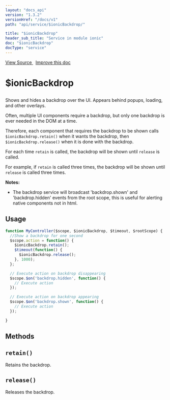 ```yaml
---
layout: "docs_api"
version: "1.3.2"
versionHref: "/docs/v1"
path: "api/service/$ionicBackdrop/"

title: "$ionicBackdrop"
header_sub_title: "Service in module ionic"
doc: "$ionicBackdrop"
docType: "service"
---
```


<div class="improve-docs">
<a href='http://github.com/driftyco/ionic/tree/1.x/js/angular/service/backdrop.js#L1'>
View Source
</a>
&nbsp;
<a href='http://github.com/driftyco/ionic/edit/1.x/js/angular/service/backdrop.js#L1'>
Improve this doc
</a>
</div>




<h1 class="api-title">

$ionicBackdrop



</h1>





Shows and hides a backdrop over the UI.  Appears behind popups, loading,
and other overlays.

Often, multiple UI components require a backdrop, but only one backdrop is
ever needed in the DOM at a time.

Therefore, each component that requires the backdrop to be shown calls
`$ionicBackdrop.retain()` when it wants the backdrop, then `$ionicBackdrop.release()`
when it is done with the backdrop.

For each time `retain` is called, the backdrop will be shown until `release` is called.

For example, if `retain` is called three times, the backdrop will be shown until `release`
is called three times.

**Notes:**
- The backdrop service will broadcast 'backdrop.shown' and 'backdrop.hidden' events from the root scope,
this is useful for alerting native components not in html.









## Usage
```js
function MyController($scope, $ionicBackdrop, $timeout, $rootScope) {
  //Show a backdrop for one second
  $scope.action = function() {
    $ionicBackdrop.retain();
    $timeout(function() {
      $ionicBackdrop.release();
    }, 1000);
  };

  // Execute action on backdrop disappearing
  $scope.$on('backdrop.hidden', function() {
    // Execute action
  });

  // Execute action on backdrop appearing
  $scope.$on('backdrop.shown', function() {
    // Execute action
  });

}
```


  

  
## Methods

<div id="retain"></div>
<h2>
  <code>retain()</code>

</h2>

Retains the backdrop.









<div id="release"></div>
<h2>
  <code>release()</code>

</h2>

Releases the backdrop.








  
  






